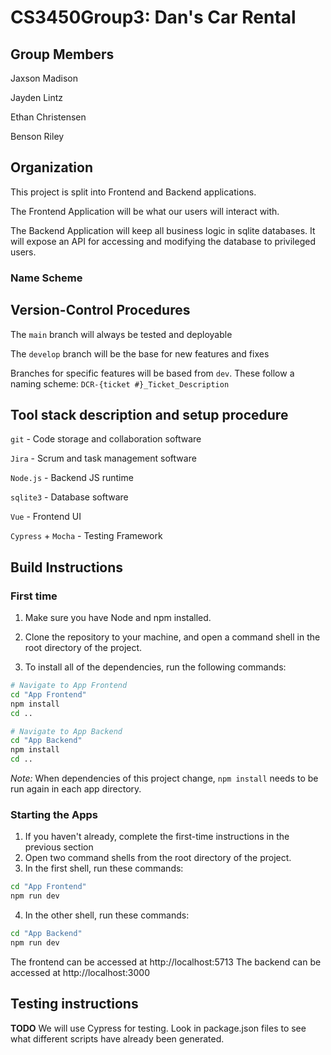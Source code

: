 # CS3450Group3: Dan's Car Rental
## Group Members
Jaxson Madison

Jayden Lintz

Ethan Christensen

Benson Riley

## Organization
This project is split into Frontend and Backend applications.

The Frontend Application will be what our users will interact with.

The Backend Application will keep all business logic in sqlite databases.
It will expose an API for accessing and modifying the database to privileged users.

### Name Scheme

## Version-Control Procedures

The `main` branch will always be tested and deployable

The `develop` branch will be the base for new features and fixes

Branches for specific features will be based from `dev`.
These follow a naming scheme: `DCR-{ticket #}_Ticket_Description`

## Tool stack description and setup procedure

`git` - Code storage and collaboration software

`Jira` - Scrum and task management software

`Node.js` - Backend JS runtime

`sqlite3` - Database software

`Vue` - Frontend UI

`Cypress` + `Mocha` - Testing Framework

## Build Instructions

### First time
1. Make sure you have Node and npm installed.

2. Clone the repository to your machine, and open a command shell in the root directory of the project.

3. To install all of the dependencies, run the following commands:
```sh
# Navigate to App Frontend
cd "App Frontend"
npm install
cd ..

# Navigate to App Backend
cd "App Backend"
npm install
cd ..
```

*Note:* When dependencies of this project change, `npm install` needs to be run again in each app directory.

### Starting the Apps

1. If you haven't already, complete the first-time instructions in the previous section
2. Open two command shells from the root directory of the project.
3. In the first shell, run these commands:
```sh
cd "App Frontend"
npm run dev
```
4. In the other shell, run these commands:
```sh
cd "App Backend"
npm run dev
```

The frontend can be accessed at http://localhost:5713
The backend can be accessed at http://localhost:3000 
## Testing instructions
**TODO** We will use Cypress for testing. Look in package.json files to see what different scripts
have already been generated.
